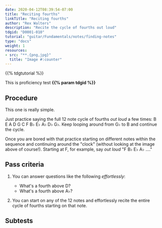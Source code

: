 ```yaml
---
date: 2020-04-12T08:39:54-07:00
title: "Reciting fourths"
linkTitle: "Reciting fourths"
author: "Rex Walters"
description: "Recite the cycle of fourths out loud"
tdgid: "D0001-010"
tutorial: "guitar/Fundamentals/notes/finding-notes"
type: "docs"
weight: 1
resources:
- src: "**.{png,jpg}"
  title: "Image #:counter"
---
```


{{% tdgtutorial %}}

This is proficiency test **{{% param tdgid %}}**

## Procedure

This one is really simple.

Just practice saying the full 12 note cycle of fourths *out loud* a few times: B E A D G C F B&flat; E&flat; A&flat; D&flat; G&flat;. Keep looping around from G&flat; to B and continue the cycle.

Once you are bored with that practice starting on different notes within the sequence and continuing around the "clock" (without looking at the image above of course!). Starting at F, for example, say *out loud* "F B&flat; E&flat; A&flat; ...."

## Pass criteria

1. You can answer questions like the following *effortlessly*:
    * What's a fourth above D?
    * What's a fourth above A&flat;?

2. You can start on any of the 12 notes and effortlessly recite the entire cycle of fourths starting on that note.


## Subtests
